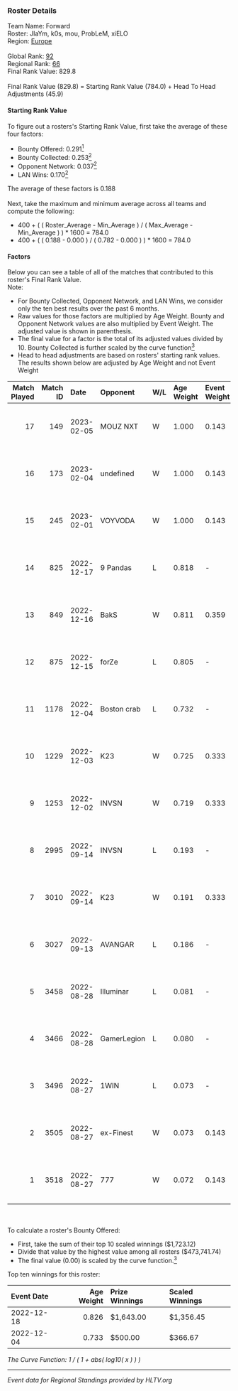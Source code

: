 ### Roster Details<br />
Team Name: Forward<br />
Roster: JIaYm, k0s, mou, ProbLeM, xiELO<br />
Region: [Europe]( ../standings_europe.md)<br />
<br />
Global Rank: [92](../standings_global.md)<br />
Regional Rank: [66]( ../standings_europe.md)<br />
Final Rank Value:  829.8<br />
<br />
Final Rank Value (829.8) = Starting Rank Value (784.0) + Head To Head Adjustments (45.9)<br />

#### Starting Rank Value<br />
To figure out a rosters's Starting Rank Value, first take the average of these four factors:<br />
- Bounty Offered: 0.291[<sup>1</sup>](#table2)
- Bounty Collected: 0.253[<sup>2</sup>](#table1)
- Opponent Network: 0.037[<sup>2</sup>](#table1)
- LAN Wins: 0.170[<sup>2</sup>](#table1)

The average of these factors is 0.188<br />
<br />
Next, take the maximum and minimum average across all teams and compute the following:<br />
- 400 + ( ( Roster_Average - Min_Average ) / ( Max_Average - Min_Average ) ) * 1600 = 784.0
- 400 + ( ( 0.188 - 0.000 ) / ( 0.782 - 0.000 ) ) * 1600 = 784.0


#### Factors<br />
Below you can see a table of all of the matches that contributed to this roster's Final Rank Value.<br />
Note:<br />

- For Bounty Collected, Opponent Network, and LAN Wins, we consider only the ten best results over the past 6 months.
- Raw values for those factors are multiplied by Age Weight. Bounty and Opponent Network values are also multiplied by Event Weight. The adjusted value is shown in parenthesis.
- The final value for a factor is the total of its adjusted values divided by 10. Bounty Collected is further scaled by the curve function[<sup>3</sup>](#curveFunction)
- Head to head adjustments are based on rosters' starting rank values. The results shown below are adjusted by Age Weight and not Event Weight
<span id="table1"></span><br />


| Match Played | Match ID | Date       | Opponent    | W/L | Age Weight | Event Weight | Bounty Collected | Opponent Network | LAN Wins  | H2H Adj. | Roster                            |
| -: | -: | :- | :- | :- | :- | :- | :- | :- | :- | -: | :- |
|           17 |      149 | 2023-02-05 | MOUZ NXT    | W   | 1.000      | 0.143        | 0.015 (0.002)    | 0.537 (0.077)    | 0 (0.000) |    17.46 | JIaYm, k0s, mou, ProbLeM, xiELO   |
|           16 |      173 | 2023-02-04 | undefined   | W   | 1.000      | 0.143        | 0.001 (0.000)    | 0.259 (0.037)    | 0 (0.000) |    13.66 | JIaYm, k0s, mou, ProbLeM, xiELO   |
|           15 |      245 | 2023-02-01 | VOYVODA     | W   | 1.000      | 0.143        | 0.000 (0.000)    | 0.319 (0.046)    | 0 (0.000) |     8.99 | JIaYm, k0s, mou, ProbLeM, xiELO   |
|           14 |      825 | 2022-12-17 | 9 Pandas    | L   | 0.818      | -            | -                | -                | -         |   -13.70 | JIaYm, k0s, mou, ProbLeM, xiELO   |
|           13 |      849 | 2022-12-16 | BakS        | W   | 0.811      | 0.359        | 0.002 (0.001)    | 0.072 (0.021)    | 0 (0.000) |     8.00 | JIaYm, k0s, mou, ProbLeM, xiELO   |
|           12 |      875 | 2022-12-15 | forZe       | L   | 0.805      | -            | -                | -                | -         |    -6.58 | JIaYm, k0s, mou, ProbLeM, xiELO   |
|           11 |     1178 | 2022-12-04 | Boston crab | L   | 0.732      | -            | -                | -                | -         |    -9.24 | JIaYm, k0s, mou, ProbLeM, xiELO   |
|           10 |     1229 | 2022-12-03 | K23         | W   | 0.725      | 0.333        | 0.020 (0.005)    | 0.329 (0.079)    | 1 (0.725) |    15.53 | JIaYm, k0s, mou, ProbLeM, xiELO   |
|            9 |     1253 | 2022-12-02 | INVSN       | W   | 0.719      | 0.333        | 0.014 (0.003)    | 0.428 (0.103)    | 1 (0.719) |    15.19 | JIaYm, k0s, mou, ProbLeM, xiELO   |
|            8 |     2995 | 2022-09-14 | INVSN       | L   | 0.193      | -            | -                | -                | -         |    -1.91 | Dosia, JIaYm, mou, ProbLeM, xiELO |
|            7 |     3010 | 2022-09-14 | K23         | W   | 0.191      | 0.333        | 0.000 (0.000)    | 0.078 (0.005)    | 1 (0.191) |     1.46 | Dosia, JIaYm, mou, ProbLeM, xiELO |
|            6 |     3027 | 2022-09-13 | AVANGAR     | L   | 0.186      | -            | -                | -                | -         |    -3.10 | Dosia, JIaYm, mou, ProbLeM, xiELO |
|            5 |     3458 | 2022-08-28 | Illuminar   | L   | 0.081      | -            | -                | -                | -         |    -0.52 | Dosia, JIaYm, mou, ProbLeM, xiELO |
|            4 |     3466 | 2022-08-28 | GamerLegion | L   | 0.080      | -            | -                | -                | -         |    -0.27 | Dosia, JIaYm, mou, ProbLeM, xiELO |
|            3 |     3496 | 2022-08-27 | 1WIN        | L   | 0.073      | -            | -                | -                | -         |    -0.93 | Dosia, JIaYm, mou, ProbLeM, xiELO |
|            2 |     3505 | 2022-08-27 | ex-Finest   | W   | 0.073      | 0.143        | 0.007 (0.000)    | 0.053 (0.001)    | 0 (0.000) |     0.96 | Dosia, JIaYm, mou, ProbLeM, xiELO |
|            1 |     3518 | 2022-08-27 | 777         | W   | 0.072      | 0.143        | 0.002 (0.000)    | 0.202 (0.002)    | 0 (0.000) |     0.88 | Dosia, JIaYm, mou, ProbLeM, xiELO |

<br />
<span id="table2"></span><br />
To calculate a roster's Bounty Offered:<br />

- First, take the sum of their top 10 scaled winnings ($1,723.12)
- Divide that value by the highest value among all rosters ($473,741.74)
- The final value (0.00) is scaled by the curve function.[<sup>3</sup>](#curveFunction)

Top ten winnings for this roster:<br />

| Event Date | Age Weight | Prize Winnings | Scaled Winnings |
| :- | -: | :- | :- |
| 2022-12-18 |      0.826 | $1,643.00      | $1,356.45       |
| 2022-12-04 |      0.733 | $500.00        | $366.67         |


<span id="curveFunction"></span>_The Curve Function: 1 / ( 1 + abs( log10( x ) ) )_<br />

---
_Event data for Regional Standings provided by HLTV.org_<br />
